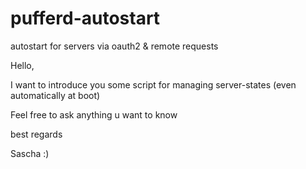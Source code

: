 # pufferd-autostart
autostart for servers via oauth2 & remote requests






Hello,

I want to introduce you some script for managing server-states (even automatically at boot)

Feel free to ask anything u want to know

best regards

Sascha :)
